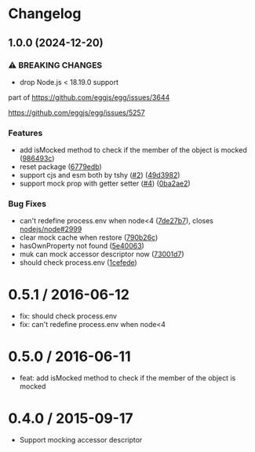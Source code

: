 # Changelog

## 1.0.0 (2024-12-20)


### ⚠ BREAKING CHANGES

* drop Node.js < 18.19.0 support

part of https://github.com/eggjs/egg/issues/3644

https://github.com/eggjs/egg/issues/5257

### Features

* add isMocked method to check if the member of the object is mocked ([986493c](https://github.com/node-modules/muk-prop.js/commit/986493cdb97a2af15ac38658ea477583159588cb))
* reset package ([6779edb](https://github.com/node-modules/muk-prop.js/commit/6779edbcfcd12a77c8bff14ef57e6e51a6d58901))
* support cjs and esm both by tshy ([#2](https://github.com/node-modules/muk-prop.js/issues/2)) ([49d3982](https://github.com/node-modules/muk-prop.js/commit/49d39822a6def7007a859a0553b26361ab2c6bee))
* support mock prop with getter setter ([#4](https://github.com/node-modules/muk-prop.js/issues/4)) ([0ba2ae2](https://github.com/node-modules/muk-prop.js/commit/0ba2ae213f110865100dfab3f79978f6c4ac898a))


### Bug Fixes

* can't redefine process.env when node<4 ([7de27b7](https://github.com/node-modules/muk-prop.js/commit/7de27b7975b8dbed30d859b8672ee7811a943600)), closes [nodejs/node#2999](https://github.com/nodejs/node/issues/2999)
* clear mock cache when restore ([790b26c](https://github.com/node-modules/muk-prop.js/commit/790b26c2910e3a197858ab33397f05d96697ea5f))
* hasOwnProperty not found ([5e40063](https://github.com/node-modules/muk-prop.js/commit/5e400632f917f0576dabf446b44004ad5853ebd8))
* muk can mock accessor descriptor now ([73001d7](https://github.com/node-modules/muk-prop.js/commit/73001d7556b827d057e421f649f78eb3aad06508))
* should check process.env ([1cefede](https://github.com/node-modules/muk-prop.js/commit/1cefede9da7a443f25df134bd6baf2094cd686a2))

0.5.1 / 2016-06-12
==================

  * fix: should check process.env
  * fix: can't redefine process.env when node<4

0.5.0 / 2016-06-11
==================

  * feat: add isMocked method to check if the member of the object is mocked

0.4.0 / 2015-09-17
==================

  * Support mocking accessor descriptor
